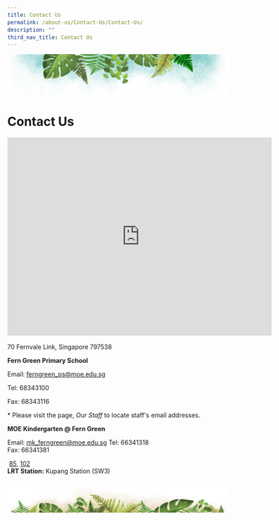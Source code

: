 ```yaml
---
title: Contact Us
permalink: /about-us/Contact-Us/Contact-Us/
description: ""
third_nav_title: Contact Us
---
```

![](/images/Banner.png)

# **Contact Us**

<iframe src="https://www.google.com/maps/embed?pb=!1m18!1m12!1m3!1d3988.631514876111!2d103.87767501475402!3d1.3975314989807455!2m3!1f0!2f0!3f0!3m2!1i1024!2i768!4f13.1!3m3!1m2!1s0x31da166566b2ae7d%3A0xdba4d363ef6aba18!2sFern%20Green%20Primary%20School!5e0!3m2!1sen!2ssg!4v1677043650168!5m2!1sen!2ssg" width="600" height="450" style="border:0;" allowfullscreen="" loading="lazy" referrerpolicy="no-referrer-when-downgrade"></iframe>

70 Fernvale Link, Singapore 797538



<b>**Fern Green Primary School**</b>

Email: [ferngreen\_ps@moe.edu.sg](mailto:ferngreen_ps@moe.edu.sg)

Tel: 68343100

Fax: 68343116

\* Please visit the page, <i>Our Staff</i> to locate staff's email addresses.

<b>**MOE Kindergarten @ Fern Green**</b>

Email: mk_ferngreen@moe.edu.sg
Tel: 66341318  
Fax: 66341381

 [85](https://busrouter.sg/#/services/85), [102](https://busrouter.sg/#/services/102)  
<b>LRT Station:</b> Kupang Station (SW3)


![](/images/bg-bottom.png)
